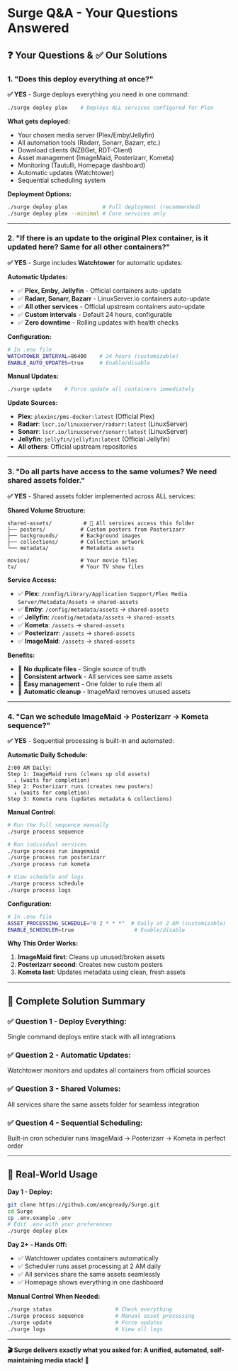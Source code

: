 # Surge Q&A - Your Questions Answered

## ❓ Your Questions & ✅ Our Solutions

### 1. **"Does this deploy everything at once?"**

**✅ YES** - Surge deploys everything you need in one command:

```bash
./surge deploy plex    # Deploys ALL services configured for Plex
```

**What gets deployed:**
- Your chosen media server (Plex/Emby/Jellyfin)
- All automation tools (Radarr, Sonarr, Bazarr, etc.)
- Download clients (NZBGet, RDT-Client)
- Asset management (ImageMaid, Posterizarr, Kometa)
- Monitoring (Tautulli, Homepage dashboard)
- Automatic updates (Watchtower)
- Sequential scheduling system

**Deployment Options:**
```bash
./surge deploy plex           # Full deployment (recommended)
./surge deploy plex --minimal # Core services only
```

---

### 2. **"If there is an update to the original Plex container, is it updated here? Same for all other containers?"**

**✅ YES** - Surge includes **Watchtower** for automatic updates:

**Automatic Updates:**
- ✅ **Plex, Emby, Jellyfin** - Official containers auto-update
- ✅ **Radarr, Sonarr, Bazarr** - LinuxServer.io containers auto-update  
- ✅ **All other services** - Official upstream containers auto-update
- ✅ **Custom intervals** - Default 24 hours, configurable
- ✅ **Zero downtime** - Rolling updates with health checks

**Configuration:**
```bash
# In .env file
WATCHTOWER_INTERVAL=86400    # 24 hours (customizable)
ENABLE_AUTO_UPDATES=true     # Enable/disable
```

**Manual Updates:**
```bash
./surge update    # Force update all containers immediately
```

**Update Sources:**
- **Plex**: `plexinc/pms-docker:latest` (Official Plex)
- **Radarr**: `lscr.io/linuxserver/radarr:latest` (LinuxServer)
- **Sonarr**: `lscr.io/linuxserver/sonarr:latest` (LinuxServer)
- **Jellyfin**: `jellyfin/jellyfin:latest` (Official Jellyfin)
- **All others**: Official upstream repositories

---

### 3. **"Do all parts have access to the same volumes? We need shared assets folder."**

**✅ YES** - Shared assets folder implemented across ALL services:

**Shared Volume Structure:**
```
shared-assets/          # 🎯 All services access this folder
├── posters/           # Custom posters from Posterizarr
├── backgrounds/       # Background images  
├── collections/       # Collection artwork
└── metadata/          # Metadata assets

movies/                # Your movie files
tv/                    # Your TV show files
```

**Service Access:**
- ✅ **Plex**: `/config/Library/Application Support/Plex Media Server/Metadata/Assets` → `shared-assets`
- ✅ **Emby**: `/config/metadata/assets` → `shared-assets`
- ✅ **Jellyfin**: `/config/metadata/assets` → `shared-assets`
- ✅ **Kometa**: `/assets` → `shared-assets`
- ✅ **Posterizarr**: `/assets` → `shared-assets`
- ✅ **ImageMaid**: `/assets` → `shared-assets`

**Benefits:**
- 🎯 **No duplicate files** - Single source of truth
- 🎯 **Consistent artwork** - All services see same assets
- 🎯 **Easy management** - One folder to rule them all
- 🎯 **Automatic cleanup** - ImageMaid removes unused assets

---

### 4. **"Can we schedule ImageMaid → Posterizarr → Kometa sequence?"**

**✅ YES** - Sequential processing is built-in and automated:

**Automatic Daily Schedule:**
```
2:00 AM Daily:
Step 1: ImageMaid runs (cleans up old assets)
  ↓ (waits for completion)
Step 2: Posterizarr runs (creates new posters)  
  ↓ (waits for completion)
Step 3: Kometa runs (updates metadata & collections)
```

**Manual Control:**
```bash
# Run the full sequence manually
./surge process sequence

# Run individual services
./surge process run imagemaid
./surge process run posterizarr  
./surge process run kometa

# View schedule and logs
./surge process schedule
./surge process logs
```

**Configuration:**
```bash
# In .env file
ASSET_PROCESSING_SCHEDULE="0 2 * * *"  # Daily at 2 AM (customizable)
ENABLE_SCHEDULER=true                   # Enable/disable
```

**Why This Order Works:**
1. **ImageMaid first**: Cleans up unused/broken assets
2. **Posterizarr second**: Creates new custom posters  
3. **Kometa last**: Updates metadata using clean, fresh assets

---

## 🚀 **Complete Solution Summary**

### ✅ **Question 1 - Deploy Everything**: 
Single command deploys entire stack with all integrations

### ✅ **Question 2 - Automatic Updates**: 
Watchtower monitors and updates all containers from official sources

### ✅ **Question 3 - Shared Volumes**: 
All services share the same assets folder for seamless integration

### ✅ **Question 4 - Sequential Scheduling**: 
Built-in cron scheduler runs ImageMaid → Posterizarr → Kometa in perfect order

---

## 🎯 **Real-World Usage**

**Day 1 - Deploy:**
```bash
git clone https://github.com/amcgready/Surge.git
cd Surge
cp .env.example .env
# Edit .env with your preferences
./surge deploy plex
```

**Day 2+ - Hands Off:**
- ✅ Watchtower updates containers automatically
- ✅ Scheduler runs asset processing at 2 AM daily  
- ✅ All services share the same assets seamlessly
- ✅ Homepage shows everything in one dashboard

**Manual Control When Needed:**
```bash
./surge status                    # Check everything
./surge process sequence          # Manual asset processing
./surge update                    # Force updates
./surge logs                      # View all logs
```

---

**🎬 Surge delivers exactly what you asked for: A unified, automated, self-maintaining media stack! 🚀**
